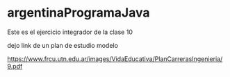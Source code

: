 # argentinaProgramaJava

Este es el ejercicio integrador de la clase 10

dejo link de un plan de estudio modelo

https://www.frcu.utn.edu.ar/images/VidaEducativa/PlanCarrerasIngenieria/9.pdf

